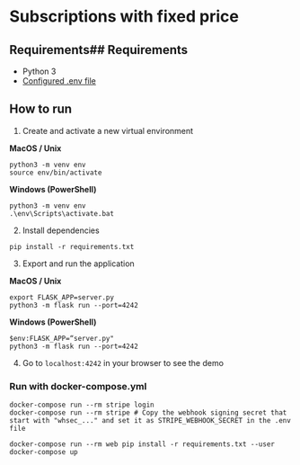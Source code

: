 # Subscriptions with fixed price

## Requirements## Requirements

- Python 3
- [Configured .env file](../README.md)

## How to run

1. Create and activate a new virtual environment

**MacOS / Unix**

```
python3 -m venv env
source env/bin/activate
```

**Windows (PowerShell)**

```
python3 -m venv env
.\env\Scripts\activate.bat
```

2. Install dependencies

```
pip install -r requirements.txt
```

3. Export and run the application

**MacOS / Unix**

```
export FLASK_APP=server.py
python3 -m flask run --port=4242
```

**Windows (PowerShell)**

```
$env:FLASK_APP=“server.py"
python3 -m flask run --port=4242
```

4. Go to `localhost:4242` in your browser to see the demo

### Run with docker-compose.yml

```
docker-compose run --rm stripe login
docker-compose run --rm stripe # Copy the webhook signing secret that start with "whsec_..." and set it as STRIPE_WEBHOOK_SECRET in the .env file

docker-compose run --rm web pip install -r requirements.txt --user
docker-compose up
```
